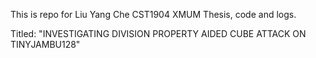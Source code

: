 This is repo for Liu Yang Che CST1904 XMUM Thesis, code and logs.

Titled: "INVESTIGATING DIVISION PROPERTY AIDED CUBE ATTACK ON TINYJAMBU128"

